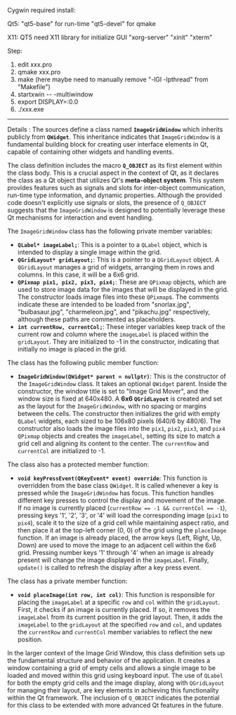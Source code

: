 Cygwin required install:

Qt5:
"qt5-base"  for run-time
"qt5-devel" for qmake

X11: QT5 need X11 library for initialize GUI
"xorg-server"
"xinit"
"xterm"

Step:
1. edit xxx.pro
2. qmake xxx.pro
3. make (here maybe need to manually remove "-lGl -lpthread" from "Makefile")
4. startxwin -- -multiwindow
5. export DISPLAY=:0.0
6. ./xxx.exe

______________________________________
Details :
The sources define a class named **`ImageGridWindow`** which inherits publicly from **`QWidget`**. This inheritance indicates that `ImageGridWindow` is a fundamental building block for creating user interface elements in Qt, capable of containing other widgets and handling events.

The class definition includes the macro **`Q_OBJECT`** as its first element within the class body. This is a crucial aspect in the context of Qt, as it declares the class as a Qt object that utilizes Qt's **meta-object system**. This system provides features such as signals and slots for inter-object communication, run-time type information, and dynamic properties. Although the provided code doesn't explicitly use signals or slots, the presence of `Q_OBJECT` suggests that the `ImageGridWindow` is designed to potentially leverage these Qt mechanisms for interaction and event handling.

The `ImageGridWindow` class has the following private member variables:

*   **`QLabel* imageLabel;`**: This is a pointer to a `QLabel` object, which is intended to display a single image within the grid.
*   **`QGridLayout* gridLayout;`**: This is a pointer to a `QGridLayout` object. A `QGridLayout` manages a grid of widgets, arranging them in rows and columns. In this case, it will be a 6x6 grid.
*   **`QPixmap pix1, pix2, pix3, pix4;`**: These are `QPixmap` objects, which are used to store image data for the images that will be displayed in the grid. The constructor loads image files into these `QPixmap`s. The comments indicate these are intended to be loaded from "snorlax.jpg", "bulbasaur.jpg", "charmeleon.jpg", and "pikachu.jpg" respectively, although these paths are commented as placeholders.
*   **`int currentRow, currentCol;`**: These integer variables keep track of the current row and column where the `imageLabel` is placed within the `gridLayout`. They are initialized to -1 in the constructor, indicating that initially no image is placed in the grid.

The class has the following public member function:

*   **`ImageGridWindow(QWidget* parent = nullptr)`**: This is the constructor of the `ImageGridWindow` class. It takes an optional `QWidget` parent. Inside the constructor, the window title is set to "Image Grid Mover", and the window size is fixed at 640x480. A **6x6 `QGridLayout`** is created and set as the layout for the `ImageGridWindow`, with no spacing or margins between the cells. The constructor then initializes the grid with empty `QLabel` widgets, each sized to be 106x80 pixels (640/6 by 480/6). The constructor also loads the image files into the `pix1`, `pix2`, `pix3`, and `pix4` `QPixmap` objects and creates the `imageLabel`, setting its size to match a grid cell and aligning its content to the center. The `currentRow` and `currentCol` are initialized to -1.

The class also has a protected member function:

*   **`void keyPressEvent(QKeyEvent* event) override`**: This function is overridden from the base class `QWidget`. It is called whenever a key is pressed while the `ImageGridWindow` has focus. This function handles different key presses to control the display and movement of the image. If no image is currently placed (`currentRow == -1 && currentCol == -1`), pressing keys '1', '2', '3', or '4' will load the corresponding image (`pix1` to `pix4`), scale it to the size of a grid cell while maintaining aspect ratio, and then place it at the top-left corner (0, 0) of the grid using the `placeImage` function. If an image is already placed, the arrow keys (Left, Right, Up, Down) are used to move the image to an adjacent cell within the 6x6 grid. Pressing number keys '1' through '4' when an image is already present will change the image displayed in the `imageLabel`. Finally, `update()` is called to refresh the display after a key press event.

The class has a private member function:

*   **`void placeImage(int row, int col)`**: This function is responsible for placing the `imageLabel` at a specific `row` and `col` within the `gridLayout`. First, it checks if an image is currently placed. If so, it removes the `imageLabel` from its current position in the grid layout. Then, it adds the `imageLabel` to the `gridLayout` at the specified `row` and `col`, and updates the `currentRow` and `currentCol` member variables to reflect the new position.

In the larger context of the Image Grid Window, this class definition sets up the fundamental structure and behavior of the application. It creates a window containing a grid of empty cells and allows a single image to be loaded and moved within this grid using keyboard input. The use of `QLabel` for both the empty grid cells and the image display, along with `QGridLayout` for managing their layout, are key elements in achieving this functionality within the Qt framework. The inclusion of `Q_OBJECT` indicates the potential for this class to be extended with more advanced Qt features in the future.